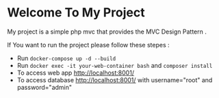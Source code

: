 <h1>Welcome To My Project</h1>
<p>
My project is a simple php mvc that provides the MVC Design Pattern . 
</p>

<p>If You want to run the project 
please follow these stepes :
</p>
<ul>
<li>Run <code>docker-compose up -d --build</code></li>
<li>Run <code>docker exec -it your-web-container bash</code> and  <code>composer install</code></li>
<li>To access web app <a href="http://localhost:8001/">http://localhost:8001/</a></li>
<li>To access database <a href="http://localhost:3306/">http://localhost:8001/</a> with username="root" and password="admin"</li>
</ul>